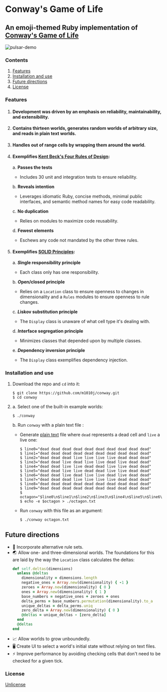 # Conway's Game of Life

## An emoji-themed Ruby implementation of [Conway's Game of Life](https://en.wikipedia.org/wiki/Conway%27s_Game_of_Life)

![pulsar-demo](./media/pulsar-demo.gif 'Pulsar Demo')

### Contents

1.  [Features](#features)
2.  [Installation and use](#installation-and-use)
3.  [Future directions](#future-directions)
4.  [License](#license)

### Features

1.  #### Development was driven by an emphasis on reliability, maintainability, and extensibility.

2.  #### Contains thirteen worlds, generates random worlds of arbitrary size, and reads in plain text worlds.

3.  #### Handles out of range cells by wrapping them around the world.

4.  #### Exemplifies [Kent Beck's Four Rules of Design](https://martinfowler.com/bliki/BeckDesignRules.html):

    a. **Passes the tests**

    * Includes 30 unit and integration tests to ensure reliability.

    b. **Reveals intention**

    * Leverages idiomatic Ruby, concise methods, minimal public interfaces, and semantic method names for easy code readability.

    c. **No duplication**

    * Relies on modules to maximize code reusability.

    d. **Fewest elements**

    * Eschews any code not mandated by the other three rules.

5.  #### Exemplifies [SOLID Principles](https://subvisual.co/blog/posts/19-solid-principles-in-ruby/):

    a. **<i>S</i>ingle responsibility principle**

    * Each class only has one responsibility.

    b. **<i>O</i>pen/closed principle**

    * Relies on a `Location` class to ensure openness to changes in dimensionality and a `Rules` modules to ensure openness to rule changes.

    c. **<i>L</i>iskov substitution principle**

    * The `Display` class is unaware of what cell type it's dealing with.

    d. **<i>I</i>nterface segregation principle**

    * Minimizes classes that depended upon by multiple classes.

    e. **<i>D</i>ependency inversion principle**

    * The `Display` class exemplifies dependency injection.

### Installation and use

1.  Download the repo and `cd` into it:
    ```console
    $ git clone https://github.com/m1010j/conway.git
    $ cd conway
    ```
2.  a. Select one of the built-in example worlds:

    ```console
    $ ./conway
    ```

    b. Run `conway` with a plain text file :

    * Generate [plain text](./octagon.txt) file where `dead` represents a dead cell and `live` a live one:

      ```console
      $ line0="dead dead dead dead dead dead dead dead dead dead"
      $ line1="dead dead dead dead dead dead dead dead dead dead"
      $ line2="dead dead dead live live live live dead dead dead"
      $ line3="dead dead live dead live live dead live dead dead"
      $ line4="dead dead live live dead dead live live dead dead"
      $ line5="dead dead live live dead dead live live dead dead"
      $ line6="dead dead live dead live live dead live dead dead"
      $ line7="dead dead dead live live live live dead dead dead"
      $ line8="dead dead dead dead dead dead dead dead dead dead"
      $ line9="dead dead dead dead dead dead dead dead dead dead"
      $ octagon="$line0\n$line1\n$line2\n$line3\n$line4\n$line5\n$line6\n$line7\n$line8\n$line9"
      $ echo -e $octagon > ./octagon.txt
      ```

    * Run `conway` with this file as an argument:

      ```console
      $ ./conway octagon.txt
      ```

## Future directions

* 📜 Incorporate alternative rule sets.
* 🌏 Allow one- and three-dimensional worlds. The foundations for this are laid by the way the `Location` class calculates the deltas:
  ```ruby
  def self.deltas(dimensions)
    unless @deltas
      dimensionality = dimensions.length
      negative_ones = Array.new(dimensionality) { -1 }
      zeroes = Array.new(dimensionality) { 0 }
      ones = Array.new(dimensionality) { 1 }
      base_numbers = negative_ones + zeroes + ones
      delta_perms = base_numbers.permutation(dimensionality).to_a
      unique_deltas = delta_perms.uniq
      zero_delta = Array.new(dimensionality) { 0 }
      @deltas = unique_deltas - [zero_delta]
    end
    @deltas
  end
  ```
* 📈 Allow worlds to grow unboundedly.
* 🖥 Create UI to select a world's initial state without relying on text files.
* ⚡️ Improve performance by avoiding checking cells that don't need to be checked for a given tick.

### License

[Unlicense](./LICENSE)
